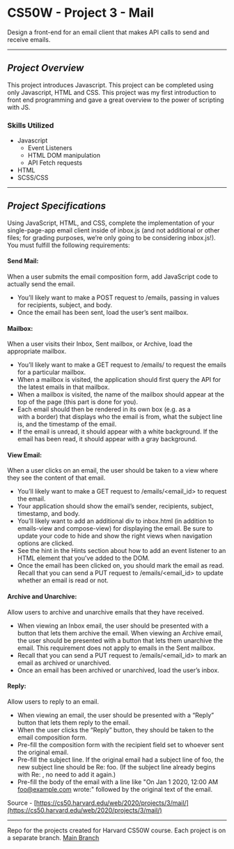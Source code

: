 # CS50W - Project 3 - Mail
Design a front-end for an email client that makes API calls to send and receive emails.

---

## _Project Overview_
This project introduces Javascript. This project can be completed using only Javascript, HTML and CSS. This project was my first introduction to front end programming and gave a great overview to the power of scripting with JS.  

### Skills Utilized
- Javascript
  - Event Listeners
  - HTML DOM manipulation 
  - API Fetch requests
- HTML
- SCSS/CSS

---

## _Project Specifications_
Using JavaScript, HTML, and CSS, complete the implementation of your single-page-app email client inside of inbox.js (and not additional or other files; for grading purposes, we’re only going to be considering inbox.js!). You must fulfill the following requirements:

#### Send Mail: 
When a user submits the email composition form, add JavaScript code to actually send the email.
- You’ll likely want to make a POST request to /emails, passing in values for recipients, subject, and body.
- Once the email has been sent, load the user’s sent mailbox.
#### Mailbox: 
When a user visits their Inbox, Sent mailbox, or Archive, load the appropriate mailbox.
- You’ll likely want to make a GET request to /emails/<mailbox> to request the emails for a particular mailbox.
- When a mailbox is visited, the application should first query the API for the latest emails in that mailbox.
- When a mailbox is visited, the name of the mailbox should appear at the top of the page (this part is done for you).
- Each email should then be rendered in its own box (e.g. as a <div> with a border) that displays who the email is from, what the subject line is, and the timestamp of the email.
- If the email is unread, it should appear with a white background. If the email has been read, it should appear with a gray background.
#### View Email: 
  When a user clicks on an email, the user should be taken to a view where they see the content of that email.
- You’ll likely want to make a GET request to /emails/<email_id> to request the email.
- Your application should show the email’s sender, recipients, subject, timestamp, and body.
- You’ll likely want to add an additional div to inbox.html (in addition to emails-view and compose-view) for displaying the email. Be sure to update your code to hide and show the right views when navigation options are clicked.
- See the hint in the Hints section about how to add an event listener to an HTML element that you’ve added to the DOM.
- Once the email has been clicked on, you should mark the email as read. Recall that you can send a PUT request to /emails/<email_id> to update whether an email is read or not.
#### Archive and Unarchive: 
  Allow users to archive and unarchive emails that they have received.
- When viewing an Inbox email, the user should be presented with a button that lets them archive the email. When viewing an Archive email, the user should be presented with a button that lets them unarchive the email. This requirement does not apply to emails in the Sent mailbox.
- Recall that you can send a PUT request to /emails/<email_id> to mark an email as archived or unarchived.
- Once an email has been archived or unarchived, load the user’s inbox.
#### Reply: 
  Allow users to reply to an email.
- When viewing an email, the user should be presented with a “Reply” button that lets them reply to the email.
- When the user clicks the “Reply” button, they should be taken to the email composition form.
- Pre-fill the composition form with the recipient field set to whoever sent the original email.
- Pre-fill the subject line. If the original email had a subject line of foo, the new subject line should be Re: foo. (If the subject line already begins with Re: , no need to add it again.)
- Pre-fill the body of the email with a line like "On Jan 1 2020, 12:00 AM foo@example.com wrote:" followed by the original text of the email.

Source - [https://cs50.harvard.edu/web/2020/projects/3/mail/](https://cs50.harvard.edu/web/2020/projects/3/mail/)

---

Repo for the projects created for Harvard CS50W course. Each project is on a separate branch. [Main Branch](https://github.com/kevinbeirne1/CS50W-Projects) 
